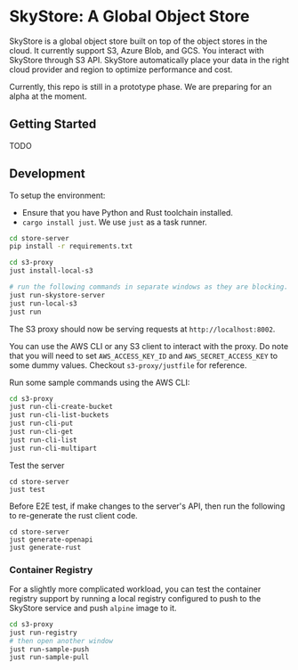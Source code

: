 # SkyStore: A Global Object Store

SkyStore is a global object store built on top of the object stores in the cloud.
It currently support S3, Azure Blob, and GCS.
You interact with SkyStore through S3 API.
SkyStore automatically place your data in the right cloud provider and region to optimize performance and cost.

Currently, this repo is still in a prototype phase. We are preparing for an alpha at the moment.

## Getting Started

TODO

## Development

To setup the environment:

- Ensure that you have Python and Rust toolchain installed.
- `cargo install just`. We use `just` as a task runner.

```bash
cd store-server
pip install -r requirements.txt
```

```bash
cd s3-proxy
just install-local-s3

# run the following commands in separate windows as they are blocking.
just run-skystore-server
just run-local-s3
just run
```

The S3 proxy should now be serving requests at `http://localhost:8002`.

You can use the AWS CLI or any S3 client to interact with the proxy. Do note that you will need to set `AWS_ACCESS_KEY_ID` and `AWS_SECRET_ACCESS_KEY` to some dummy values. Checkout `s3-proxy/justfile` for reference.

Run some sample commands using the AWS CLI:

```bash
cd s3-proxy
just run-cli-create-bucket
just run-cli-list-buckets 
just run-cli-put
just run-cli-get
just run-cli-list
just run-cli-multipart
```

Test the server
```
cd store-server
just test
```

Before E2E test, if make changes to the server's API, then run the following to re-generate the rust client code. 
```
cd store-server
just generate-openapi
just generate-rust
```


### Container Registry
For a slightly more complicated workload, you can test the container registry support by running a local registry configured to push to the SkyStore service and push `alpine` image to it.

```bash
cd s3-proxy
just run-registry
# then open another window
just run-sample-push
just run-sample-pull
```

